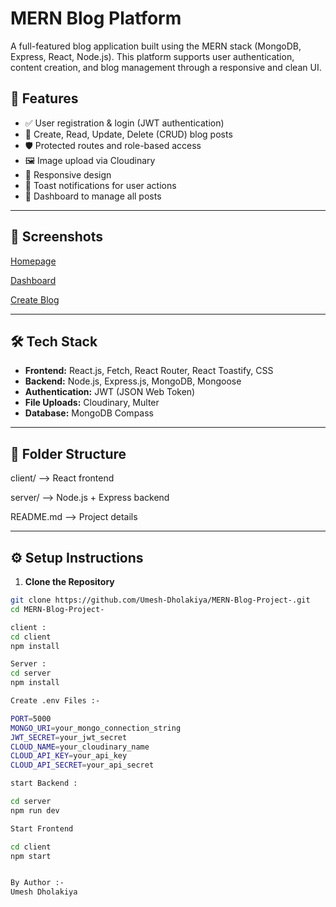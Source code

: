 # MERN Blog Platform

A full-featured blog application built using the MERN stack (MongoDB, Express, React, Node.js). This platform supports user authentication, content creation, and blog management through a responsive and clean UI.

## 🚀 Features

- ✅ User registration & login (JWT authentication)
- 📝 Create, Read, Update, Delete (CRUD) blog posts
- 🛡️ Protected routes and role-based access
- 🖼️ Image upload via Cloudinary
- 📱 Responsive design
- 🔔 Toast notifications for user actions
- 📂 Dashboard to manage all posts

---

## 📸 Screenshots

[Homepage](https://res.cloudinary.com/djmribqmd/image/upload/v1747326565/Homepage_jgnvve.png) 

[Dashboard](https://res.cloudinary.com/djmribqmd/image/upload/v1747326553/Dashboard_qjlwsb.png)

[Create Blog](https://res.cloudinary.com/djmribqmd/image/upload/v1747326553/Create-Blog_s8r8mp.png)

---

## 🛠️ Tech Stack

- **Frontend:** React.js, Fetch, React Router, React Toastify, CSS
- **Backend:** Node.js, Express.js, MongoDB, Mongoose
- **Authentication:** JWT (JSON Web Token)
- **File Uploads:** Cloudinary, Multer
- **Database:** MongoDB Compass

---

## 📁 Folder Structure

client/ --> React frontend

server/ --> Node.js + Express backend

README.md --> Project details


---

## ⚙️ Setup Instructions

1. **Clone the Repository**

```bash
git clone https://github.com/Umesh-Dholakiya/MERN-Blog-Project-.git
cd MERN-Blog-Project-

client : 
cd client
npm install

Server : 
cd server
npm install

Create .env Files :- 

PORT=5000
MONGO_URI=your_mongo_connection_string
JWT_SECRET=your_jwt_secret
CLOUD_NAME=your_cloudinary_name
CLOUD_API_KEY=your_api_key
CLOUD_API_SECRET=your_api_secret

start Backend :

cd server
npm run dev

Start Frontend

cd client
npm start


By Author :- 
Umesh Dholakiya




